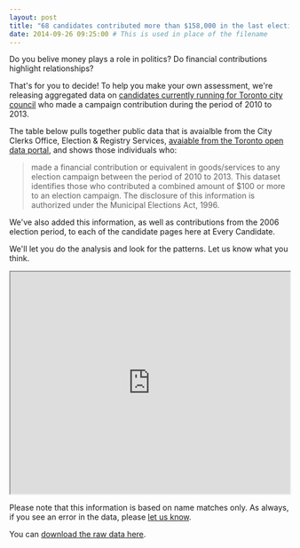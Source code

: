 ```yaml
---
layout: post
title: "68 candidates contributed more than $158,000 in the last election"
date: 2014-09-26 09:25:00 # This is used in place of the filename
---
```


Do you belive money plays a role in politics? Do financial contributions highlight relationships? 

That's for you to decide! To help you make your own assessment, we're releasing aggregated data on [candidates currently running for Toronto city council](/candidates/) who made a campaign contribution during the period of 2010 to 2013.

The table below pulls together public data that is avaialble from the City Clerks Office, Election & Registry Services, [avaiable from the Toronto open data portal](http://www1.toronto.ca/wps/portal/contentonly?vgnextoid=b2f35e26770e6310VgnVCM1000003dd60f89RCRD), and shows those individuals who:

> made a financial contribution or equivalent in goods/services to any election campaign between the period of 2010 to 2013. This dataset identifies those who contributed a combined amount of $100 or more to an election campaign. The disclosure of this information is authorized under the Municipal Elections Act, 1996.


We've also added this information, as well as contributions from the 2006 election period, to each of the candidate pages here at Every Candidate.

We'll let you do the analysis and look for the patterns. Let us know what you think.

<iframe src="https://docs.google.com/spreadsheets/d/1ePIktd1I-U9DsVfeSrHWAN9-dMfefCgaBWwwHFwH0J0/pubhtml?gid=1667502912&amp;single=true&amp;widget=true&amp;headers=false" style="width:100%; min-height: 400px;"></iframe>

Please note that this information is based on name matches only. As always, if you see an error in the data, please <a href="mailto:everycandidate@gmail.com">let us know</a>.

You can [download the raw data here](https://docs.google.com/spreadsheets/d/1ePIktd1I-U9DsVfeSrHWAN9-dMfefCgaBWwwHFwH0J0/edit?usp=sharing).
